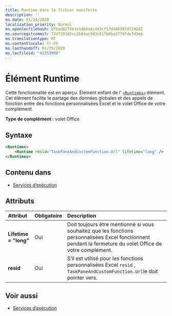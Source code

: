 ```yaml
---
title: Runtime dans le fichier manifeste
description: ''
ms.date: 01/24/2020
localization_priority: Normal
ms.openlocfilehash: 8fbad8276b3e1d64a6c443cf57d498597d729282
ms.sourcegitcommit: 72d719165cc2b64ac9d3c51fb8be277dfde7d2eb
ms.translationtype: MT
ms.contentlocale: fr-FR
ms.lasthandoff: 01/25/2020
ms.locfileid: "41553998"
---
```

# <a name="runtime-element"></a>Élément Runtime

Cette fonctionnalité est en aperçu. Élément enfant de l' [`<Runtimes>`](runtimes.md) élément. Cet élément facilite le partage des données globales et des appels de fonction entre des fonctions personnalisées Excel et le volet Office de votre complément.

**Type de complément :** volet Office

## <a name="syntax"></a>Syntaxe

```XML
<Runtimes>
    <Runtime resid="TaskPaneAndCustomFunction.Url" lifetime="long" />
</Runtimes>
```

## <a name="contained-in"></a>Contenu dans

- [Services d’exécution](runtimes.md)

## <a name="attributes"></a>Attributs

|  Attribut  |  Obligatoire  |  Description  |
|:-----|:-----|:-----|
|  **Lifetime = "long"**  |  Oui  | Doit toujours être mentionné si vous souhaitez que les fonctions personnalisées Excel fonctionnent pendant la fermeture du volet Office de votre complément. |
|  **resid**  |  Oui  | S’il est utilisé pour les fonctions personnalisées Excel `resid` , `TaskPaneAndCustomFunction.Url`le doit pointer vers. |

## <a name="see-also"></a>Voir aussi

- [Services d’exécution](runtimes.md)
